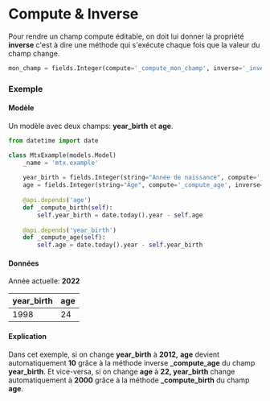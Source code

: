 # Compute & Inverse

Pour rendre un champ compute éditable, on doit lui donner la propriété **inverse** c'est à dire une méthode qui s'exécute chaque fois que la valeur du champ change.&#x20;

```python
mon_champ = fields.Integer(compute='_compute_mon_champ', inverse='_inverse_mon_champ', store=True)
```

### Exemple

#### Modèle

Un modèle avec deux champs: **year\_birth**  et **age**.

```python
from datetime import date

class MtxExample(models.Model)
    _name = 'mtx.example'
    
    year_birth = fields.Integer(string="Année de naissance", compute='_compute_birth', inverse='_compute_age', store=True)
    age = fields.Integer(string="Âge", compute='_compute_age', inverse='_compute_birth', store=True)
    
    @api.depends('age')
    def _compute_birth(self):
        self.year_birth = date.today().year - self.age
        
    @api.depends('year_birth')
    def _compute_age(self):
        self.age = date.today().year - self.year_birth
```

#### Données

Année actuelle: **2022**

| year\_birth | age |
| ----------- | --- |
| 1998        | 24  |

#### Explication

Dans cet exemple, si on change **year\_birth** à **2012,** **age** devient automatiquement **10** grâce à la méthode inverse **\_compute\_age** du champ **year\_birth**. Et vice-versa, si on change **age** à **22,  year\_birth** change automatiquement à **2000** grâce à la méthode **\_compute\_birth** du champ **age**.
